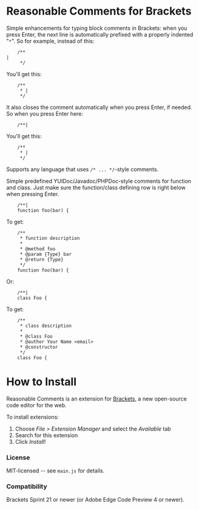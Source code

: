 Reasonable Comments for Brackets
================================
Simple enhancements for typing block comments in Brackets: when you press Enter, the next line is automatically prefixed with a properly indented "`*`". So for example, instead of this:

```
    /**
|
     */
```

You'll get this:

```
    /**
     * |
     */
```

It also closes the comment automatically when you press Enter, if needed. So when you press Enter here:

```
    /**|
```

You'll get this:

```
    /**
     * |
     */
```

Supports any language that uses `/* ... */`-style comments.

Simple predefined YUIDoc/Javadoc/PHPDoc-style comments for function and class. Just make sure the function/class defining row is right below when pressing Enter.

```
    /**|
    function foo(bar) {
```

To get:
```
    /**
     * function description
     *
     * @method foo
     * @param {Type} bar
     * @return {Type}
     */
    function foo(bar) {    
```

Or:
```
    /**|
    class Foo { 
```

To get:
```
    /**
     * class description
     *
     * @class Foo
     * @author Your Name <email>
     * @constructor
     */
    class Foo {
```



How to Install
==============
Reasonable Comments is an extension for [Brackets](https://github.com/adobe/brackets/), a new open-source code editor for the web.

To install extensions:

1. Choose _File > Extension Manager_ and select the _Available_ tab
2. Search for this extension
3. Click _Install_!


### License
MIT-licensed -- see `main.js` for details.

### Compatibility
Brackets Sprint 21 or newer (or Adobe Edge Code Preview 4 or newer).